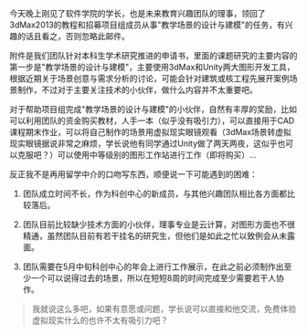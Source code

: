今天晚上刚见了软件学院的学长，也是未来教育兴趣团队的理事，领回了3dMax2013的教程和招募项目组成员从事"教学场景的设计与建模"的任务，有兴趣的话且看之，否则忽略此邮件。

附件是我们团队针对本科生学术研究推进的申请书，里面的课题研究的主要内容的第一步是"教学场景的设计与建模"，主要使用3dMax和Unity两大图形开发工具，根据近期关于场景创意与需求分析的讨论，可能会针对建筑或核工程先展开案例场景制作，不过对于主要关注技术的小伙伴，做什么内容并不太重要吧。

对于帮助项目组完成"教学场景的设计与建模"的小伙伴，自然有丰厚的奖励，比如可以利用团队的资金购买教材，人手一本（似乎没有吸引力），可以直接用于CAD课程期末作业，可以将自己制作的场景用虚拟现实眼镜观看（3dMax场景转虚拟现实眼镜据说非常之麻烦，学长说他有同学通过Unity做了两天两夜，这似乎也可以克服吧？）可以使用中等级别的图形工作站进行工作（即将购买）...

反正我不是再用留学中介的口吻写东西，顺便说一下可能遇到的困难：

1.  团队成立时间不长，作为科创中心的新成员，与其他兴趣团队相比各方面都比较落后。

2.  团队目前比较缺少技术方面的小伙伴，理事专业是云计算，对图形方面也不很精通，虽然团队目前有若干挂名的研究生，但他们是如此之忙以致例会从未露面。

3.  团队需要在5月中旬科创中心的年会上进行工作展示，在此之前必须制作出至少一个可以说得过去的场景，所以在短短8周的时间完成至少需要若干人协作。

> 我就说这么多吧，如果有意愿或问题，学长说可以直接和他交流，免费体验虚拟现实什么的也许不太有吸引力吧？
